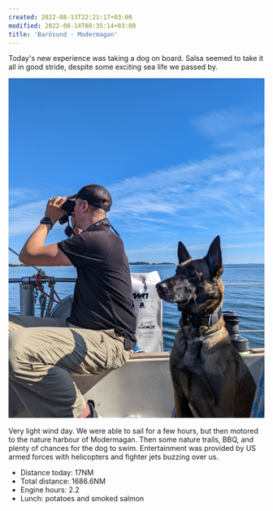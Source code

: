 ```yaml
---
created: 2022-08-13T22:21:17+03:00
modified: 2022-08-14T08:35:14+03:00
title: 'Barösund - Modermagan'
---
```


Today's new experience was taking a dog on board. Salsa seemed to take it all in good stride, despite some exciting sea life we passed by.

![Image](../2022/d925b95d7b109ff6473941a7af0f8928.jpg) 

Very light wind day. We were able to sail for a few hours, but then motored to the nature harbour of Modermagan. Then some nature trails, BBQ, and plenty of chances for the dog to swim. Entertainment was provided by US armed forces with helicopters and fighter jets buzzing over us.

* Distance today: 17NM
* Total distance: 1686.6NM
* Engine hours: 2.2
* Lunch: potatoes and smoked salmon
